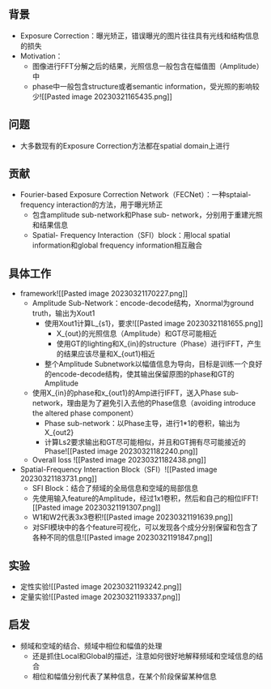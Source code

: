 ## 背景
- Exposure Correction：曝光矫正，错误曝光的图片往往具有光线和结构信息的损失
- Motivation：
	- 图像进行FFT分解之后的结果，光照信息一般包含在幅值图（Amplitude）中
	- phase中一般包含structure或者semantic information，受光照的影响较少![[Pasted image 20230321165435.png]]
## 问题
- 大多数现有的Exposure Correction方法都在spatial domain上进行
## 贡献
- Fourier-based Exposure Correction Network（FECNet）：一种sptaial- frequency interaction的方法，用于曝光矫正
	- 包含amplitude sub-network和Phase sub- network，分别用于重建光照和结果信息
	- Spatial- Frequency Interaction（SFI）block：用local spatial information和global frequency information相互融合
## 具体工作
- framework![[Pasted image 20230321170227.png]]
	- Amplitude Sub-Network：encode-decode结构，Xnormal为ground truth，输出为Xout1
		- 使用Xout1计算L_{s1}，要求![[Pasted image 20230321181655.png]]
			- X_{out}的光照信息（Amplitude）和GT尽可能相近
			- 使用GT的lighting和X_{in}的structure（Phase）进行IFFT，产生的结果应该尽量和X_{out1}相近
		- 整个Amplitude Subnetwork以幅值信息为导向，目标是训练一个良好的encode-decode结构，使其输出保留原图的phase和GT的Amplitude
	- 使用X_{in}的phase和x_{out1}的Amp进行IFFT，送入Phase sub-network，理由是为了避免引入去他的Phase信息（avoiding introduce the altered phase component）
		- Phase sub-network：以Phase主导，进行1\*1的卷积，输出为X_{out2}
		- 计算Ls2要求输出和GT尽可能相似，并且和GT拥有尽可能接近的Phase![[Pasted image 20230321182240.png]]
	- Overall loss                                                 ![[Pasted image 20230321182438.png]]
- Spatial-Frequency Interaction Block（SFI）![[Pasted image 20230321183731.png]]
	- SFI Block：结合了频域的全局信息和空域的局部信息
	- 先使用输入feature的Amplitude，经过1x1卷积，然后和自己的相位IFFT![[Pasted image 20230321191307.png]]
	- W1和W2代表3x3卷积![[Pasted image 20230321191639.png]]
	- 对SFI模块中的各个feature可视化，可以发现各个成分分别保留和包含了各种不同的信息![[Pasted image 20230321191847.png]]
## 实验
- 定性实验![[Pasted image 20230321193242.png]]
- 定量实验![[Pasted image 20230321193337.png]]
## 启发
- 频域和空域的结合、频域中相位和幅值的处理
	- 还是抓住Local和Global的描述，注意如何很好地解释频域和空域信息的结合
	- 相位和幅值分别代表了某种信息，在某个阶段保留某种信息